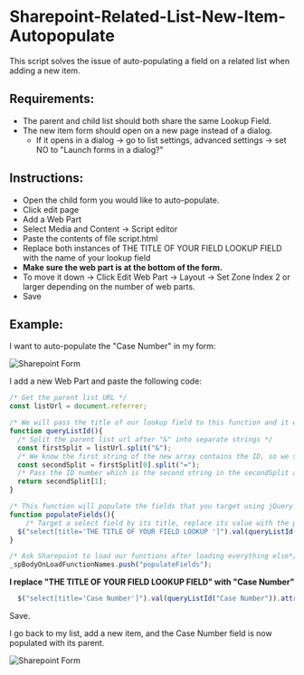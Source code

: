 # Sharepoint-Related-List-New-Item-Autopopulate

This script solves the issue of auto-populating a field on a related list when adding a new item.

## Requirements:

* The parent and child list should both share the same Lookup Field. 
* The new item form should open on a new page instead of a dialog. 
  * If it opens in a dialog -> go to list settings, advanced settings -> set NO to "Launch forms in a dialog?"

## Instructions:

* Open the child form you would like to auto-populate.
* Click edit page
* Add a Web Part
* Select Media and Content -> Script editor
* Paste the contents of file script.html 
* Replace both instances of THE TITLE OF YOUR FIELD LOOKUP FIELD with the name of your lookup field
* **Make sure the web part is at the bottom of the form.**
 * To move it down -> Click Edit Web Part -> Layout -> Set Zone Index 2 or larger depending on the number of web parts.
* Save

## Example:

I want to auto-populate the "Case Number" in my form:

![Sharepoint Form](https://i.ibb.co/QQDkcw4/Screen-Shot-2021-09-09-at-1-51-38-PM.png)

I add a new Web Part and paste the following code:

```javascript
/* Get the parent list URL */
const listUrl = document.referrer;

/* We will pass the title of our lookup field to this function and it will pass the ID to the Populate Fields function*/
function queryListId(){
  /* Split the parent list url after "&" into separate strings */ 
  const firstSplit = listUrl.split("&");
  /* We know the first string of the new array contains the ID, so we split it again to isolate the ID number */ 
  const secondSplit = firstSplit[0].split("=");
  /* Pass the ID number which is the second string in the secondSplit array */
  return secondSplit[1];
}

/* This function will populate the fields that you target using jQuery */
function populateFields(){
    /* Target a select field by its title, replace its value with the parent lookup field value and disable it to keep consistency*/
  $("select[title='THE TITLE OF YOUR FIELD LOOKUP ']").val(queryListId("THE TITLE OF YOUR FIELD LOOKUP ")).attr('disabled', true);
}

/* Ask Sharepoint to load our functions after loading everything else*/
_spBodyOnLoadFunctionNames.push("populateFields");
```

**I replace "THE TITLE OF YOUR FIELD LOOKUP FIELD" with "Case Number"**

```javascript
  $("select[title='Case Number']").val(queryListId("Case Number")).attr('disabled', true);

```

Save.

I go back to my list, add a new item, and the Case Number field is now populated with its parent.

![Sharepoint Form](https://i.ibb.co/5xB8jyY/Screen-Shot-2021-09-09-at-2-12-15-PM.png)

